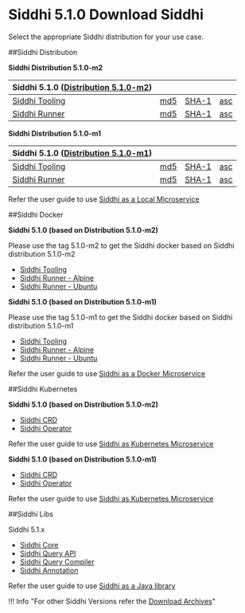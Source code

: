 # Siddhi 5.1.0 Download Siddhi

Select the appropriate Siddhi distribution for your use case. 

##Siddhi Distribution 

**Siddhi Distribution 5.1.0-m2**

Siddhi 5.1.0 ([Distribution 5.1.0-m2](https://github.com/siddhi-io/distribution/releases/tag/v5.1.0-m2)) | &nbsp;      | &nbsp;  | &nbsp; |
------                                                                                           | -----    | ----- | ----- |
[Siddhi Tooling](https://github.com/siddhi-io/distribution/releases/download/v5.1.0-m2/siddhi-tooling-5.1.0-m2.zip) | [md5](https://github.com/siddhi-io/distribution/releases/download/v5.1.0-m2/siddhi-tooling-5.1.0-m2.zip.md5) | [SHA-1](https://github.com/siddhi-io/distribution/releases/download/v5.1.0-m2/siddhi-tooling-5.1.0-m2.zip.sha1) | [asc](https://github.com/siddhi-io/distribution/releases/download/v5.1.0-m2/siddhi-tooling-5.1.0-m2.zip.asc) 
[Siddhi Runner](https://github.com/siddhi-io/distribution/releases/download/v5.1.0-m2/siddhi-runner-5.1.0-m2.zip) | [md5](https://github.com/siddhi-io/distribution/releases/download/v5.1.0-m2/siddhi-runner-5.1.0-m2.zip.md5) | [SHA-1](https://github.com/siddhi-io/distribution/releases/download/v5.1.0-m2/siddhi-runner-5.1.0-m2.zip.sha1) | [asc](https://github.com/siddhi-io/distribution/releases/download/v5.1.0-m2/siddhi-runner-5.1.0-m2.zip.asc) 


**Siddhi Distribution 5.1.0-m1**

Siddhi 5.1.0 ([Distribution 5.1.0-m1](https://github.com/siddhi-io/distribution/releases/tag/v5.1.0-m1)) | &nbsp;      | &nbsp;  | &nbsp; |
------                                                                                           | -----    | ----- | ----- |
[Siddhi Tooling](https://github.com/siddhi-io/distribution/releases/download/v5.1.0-m1/siddhi-tooling-5.1.0-m1.zip) | [md5](https://github.com/siddhi-io/distribution/releases/download/v5.1.0-m1/siddhi-tooling-5.1.0-m1.zip.md5) | [SHA-1](https://github.com/siddhi-io/distribution/releases/download/v5.1.0-m1/siddhi-tooling-5.1.0-m1.zip.sha1) | [asc](https://github.com/siddhi-io/distribution/releases/download/v5.1.0-m1/siddhi-tooling-5.1.0-m1.zip.asc) 
[Siddhi Runner](https://github.com/siddhi-io/distribution/releases/download/v5.1.0-m1/siddhi-runner-5.1.0-m1.zip) | [md5](https://github.com/siddhi-io/distribution/releases/download/v5.1.0-m1/siddhi-runner-5.1.0-m1.zip.md5) | [SHA-1](https://github.com/siddhi-io/distribution/releases/download/v5.1.0-m1/siddhi-runner-5.1.0-m1.zip.sha1) | [asc](https://github.com/siddhi-io/distribution/releases/download/v5.1.0-m1/siddhi-runner-5.1.0-m1.zip.asc) 


Refer the user guide to use [Siddhi as a Local Microservice](../deployment/siddhi-as-a-local-microservice/)

##Siddhi Docker

**Siddhi 5.1.0 (based on Distribution 5.1.0-m2)**

Please use the tag 5.1.0-m2 to get the Siddhi docker based on Siddhi distribution 5.1.0-m2

* [Siddhi Tooling](https://hub.docker.com/r/siddhiio/siddhi-tooling) 
* [Siddhi Runner - Alpine](https://hub.docker.com/r/siddhiio/siddhi-runner-alpine) 
* [Siddhi Runner - Ubuntu](https://hub.docker.com/r/siddhiio/siddhi-runner-ubuntu)  

**Siddhi 5.1.0 (based on Distribution 5.1.0-m1)**

Please use the tag 5.1.0-m1 to get the Siddhi docker based on Siddhi distribution 5.1.0-m1

* [Siddhi Tooling](https://hub.docker.com/r/siddhiio/siddhi-tooling) 
* [Siddhi Runner - Alpine](https://hub.docker.com/r/siddhiio/siddhi-runner-alpine) 
* [Siddhi Runner - Ubuntu](https://hub.docker.com/r/siddhiio/siddhi-runner-ubuntu) 

Refer the user guide to use [Siddhi as a Docker Microservice](../deployment/siddhi-as-a-docker-microservice/)

##Siddhi Kubernetes 

**Siddhi 5.1.0 (based on Distribution 5.1.0-m2)**

* [Siddhi CRD](https://github.com/siddhi-io/siddhi-operator/releases/download/v0.2.0-m2/00-prereqs.yaml)
* [Siddhi Operator](https://github.com/siddhi-io/siddhi-operator/releases/download/v0.2.0-m2/01-siddhi-operator.yaml)

Refer the user guide to use [Siddhi as Kubernetes Microservice](../deployment/siddhi-as-a-kubernetes-microservice/)

**Siddhi 5.1.0 (based on Distribution 5.1.0-m1)**

* [Siddhi CRD](https://github.com/siddhi-io/siddhi-operator/releases/download/v0.2.0-m1/00-prereqs.yaml)
* [Siddhi Operator](https://github.com/siddhi-io/siddhi-operator/releases/download/v0.2.0-m1/01-siddhi-operator.yaml)

Refer the user guide to use [Siddhi as Kubernetes Microservice](../deployment/siddhi-as-a-kubernetes-microservice/)

##Siddhi Libs 

Siddhi 5.1.x 

* [Siddhi Core](https://mvnrepository.com/artifact/io.siddhi/siddhi-core)
* [Siddhi Query API](https://mvnrepository.com/artifact/io.siddhi/siddhi-query-api)
* [Siddhi Query Compiler](https://mvnrepository.com/artifact/io.siddhi/siddhi-annotations)
* [Siddhi Annotation](https://mvnrepository.com/artifact/io.siddhi/siddhi-query-compiler)

Refer the user guide to use [Siddhi as a Java library](../deployment/siddhi-as-a-java-library/)

!!! Info "For other Siddhi Versions refer the [Download Archives](../../versions/)"
